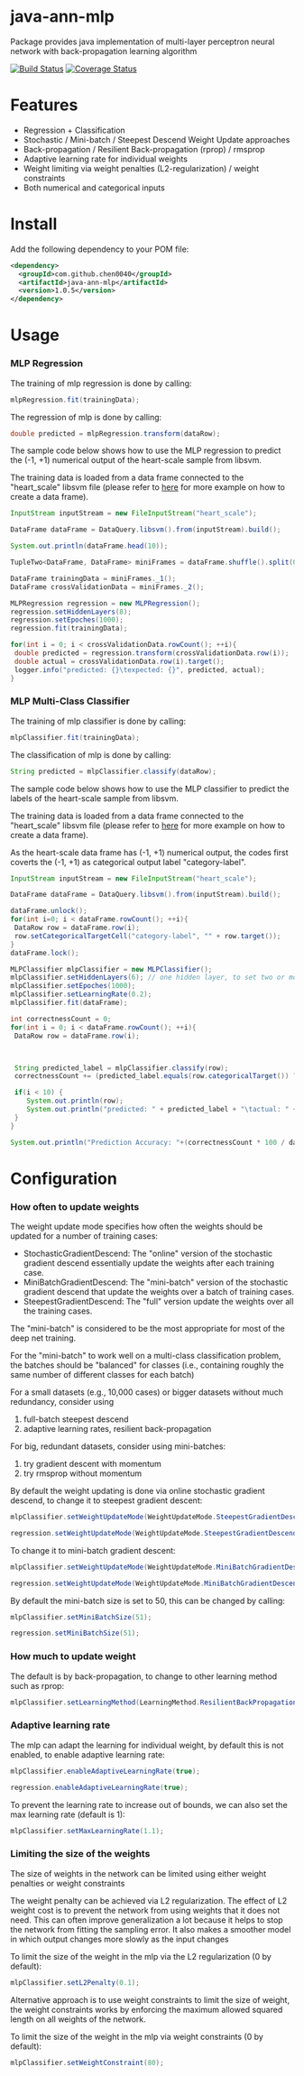 # java-ann-mlp
Package provides java implementation of multi-layer perceptron neural network with back-propagation learning algorithm 

[![Build Status](https://travis-ci.org/chen0040/java-ann-mlp.svg?branch=master)](https://travis-ci.org/chen0040/java-ann-mlp) [![Coverage Status](https://coveralls.io/repos/github/chen0040/java-ann-mlp/badge.svg?branch=master)](https://coveralls.io/github/chen0040/java-ann-mlp?branch=master) 


# Features

* Regression + Classification
* Stochastic / Mini-batch / Steepest Descend Weight Update approaches
* Back-propagation / Resilient Back-propagation (rprop) / rmsprop
* Adaptive learning rate for individual weights
* Weight limiting via weight penalties (L2-regularization) / weight constraints
* Both numerical and categorical inputs

# Install

Add the following dependency to your POM file:

```xml
<dependency>
  <groupId>com.github.chen0040</groupId>
  <artifactId>java-ann-mlp</artifactId>
  <version>1.0.5</version>
</dependency>
```

# Usage

### MLP Regression

The training of mlp regression is done by calling:

```java
mlpRegression.fit(trainingData);
```

The regression of mlp is done by calling:

```java
double predicted = mlpRegression.transform(dataRow);
```

The sample code below shows how to use the MLP regression to predict the (-1, +1) numerical output of the heart-scale sample from libsvm.

The training data is loaded from a data frame connected to the "heart_scale" libsvm file (please refer to [here](https://github.com/chen0040/java-data-frame) for more example on how to create a data frame).
 
```java
InputStream inputStream = new FileInputStream("heart_scale");

DataFrame dataFrame = DataQuery.libsvm().from(inputStream).build();

System.out.println(dataFrame.head(10));

TupleTwo<DataFrame, DataFrame> miniFrames = dataFrame.shuffle().split(0.9);

DataFrame trainingData = miniFrames._1();
DataFrame crossValidationData = miniFrames._2();

MLPRegression regression = new MLPRegression();
regression.setHiddenLayers(8);
regression.setEpoches(1000);
regression.fit(trainingData);

for(int i = 0; i < crossValidationData.rowCount(); ++i){
 double predicted = regression.transform(crossValidationData.row(i));
 double actual = crossValidationData.row(i).target();
 logger.info("predicted: {}\texpected: {}", predicted, actual);
}
```

### MLP Multi-Class Classifier
The training of mlp classifier is done by calling:

```java
mlpClassifier.fit(trainingData);
```

The classification of mlp is done by calling:

```java
String predicted = mlpClassifier.classify(dataRow);
```

The sample code below shows how to use the MLP classifier to predict the labels of the heart-scale sample from libsvm.

The training data is loaded from a data frame connected to the "heart_scale" libsvm file (please refer to [here](https://github.com/chen0040/java-data-frame) for more example on how to create a data frame).

As the heart-scale data frame has (-1, +1) numerical output, the codes first coverts the (-1, +1) as categorical output label "category-label".
```java
InputStream inputStream = new FileInputStream("heart_scale");

DataFrame dataFrame = DataQuery.libsvm().from(inputStream).build();

dataFrame.unlock();
for(int i=0; i < dataFrame.rowCount(); ++i){
 DataRow row = dataFrame.row(i);
 row.setCategoricalTargetCell("category-label", "" + row.target());
}
dataFrame.lock();

MLPClassifier mlpClassifier = new MLPClassifier();
mlpClassifier.setHiddenLayers(6); // one hidden layer, to set two or more hidden layer call mlpClassifier.setHiddenLayer([layer1NeuronCunt], [layer2NeuronCunt], ...);
mlpClassifier.setEpoches(1000);
mlpClassifier.setLearningRate(0.2);
mlpClassifier.fit(dataFrame);

int correctnessCount = 0;
for(int i = 0; i < dataFrame.rowCount(); ++i){
 DataRow row = dataFrame.row(i);



 String predicted_label = mlpClassifier.classify(row);
 correctnessCount += (predicted_label.equals(row.categoricalTarget()) ? 1 : 0);

 if(i < 10) {
    System.out.println(row);
    System.out.println("predicted: " + predicted_label + "\tactual: " + row.categoricalTarget());
 }
}

System.out.println("Prediction Accuracy: "+(correctnessCount * 100 / dataFrame.rowCount()));
```

# Configuration

### How often to update weights

 The weight update mode specifies how often the weights should be updated for a number of training cases:
 
 * StochasticGradientDescend: The "online" version of the stochastic gradient descend essentially update the weights after each training case.
 * MiniBatchGradientDescend: The "mini-batch" version of the stochastic gradient descend that update the weights over a batch of training cases.
 * SteepestGradientDescend: The "full" version update the weights over all the training cases.
 
 The "mini-batch" is considered to be the most appropriate for most of the deep net training.
 
 For the "mini-batch" to work well on a multi-class classification problem, the batches should be "balanced" for classes
 (i.e., containing roughly the same number of different classes for each batch)
 
 For a small datasets (e.g., 10,000 cases) or bigger datasets without much redundancy, consider using
 1. full-batch steepest descend
 2. adaptive learning rates, resilient back-propagation
 
 For big, redundant datasets, consider using mini-batches:
 1. try gradient descent with momentum
 2. try rmsprop without momentum

By default the weight updating is done via online stochastic gradient descend, to change it to steepest gradient descent:

```java
mlpClassifier.setWeightUpdateMode(WeightUpdateMode.SteepestGradientDescend);
```

```java
regression.setWeightUpdateMode(WeightUpdateMode.SteepestGradientDescend);
```

To change it to mini-batch gradient descent:

```java
mlpClassifier.setWeightUpdateMode(WeightUpdateMode.MiniBatchGradientDescend);
```

```java
regression.setWeightUpdateMode(WeightUpdateMode.MiniBatchGradientDescend);
```

By default the mini-batch size is set to 50, this can be changed by calling:

```java
mlpClassifier.setMiniBatchSize(51);
```

```java
regression.setMiniBatchSize(51);
```

### How much to update weight

The default is by back-propagation, to change to other learning method such as rprop:

```java
mlpClassifier.setLearningMethod(LearningMethod.ResilientBackPropagation);
```

### Adaptive learning rate

The mlp can adapt the learning for individual weight, by default this is not enabled, to enable adaptive learning rate:

```java
mlpClassifier.enableAdaptiveLearningRate(true);
```

```java
regression.enableAdaptiveLearningRate(true);
```

To prevent the learning rate to increase out of bounds, we can also set the max learning rate (default is 1):

```java
mlpClassifier.setMaxLearningRate(1.1);
```

### Limiting the size of the weights

The size of weights in the network can be limited using either weight penalties or weight constraints

The weight penalty can be achieved via L2 regularization. The effect of L2 weight cost is to prevent the network from using weights that it does not need. This can often improve generalization a lot
 because it helps to stop the network from fitting the sampling error. It also makes a smoother model in which output changes more  slowly as the input changes
 
To limit the size of the weight in the mlp via the L2 regularization (0 by default):
 
 ```java
 mlpClassifier.setL2Penalty(0.1); 
 ```
 
Alternative approach is to use weight constraints to limit the size of weight, the weight constraints works by enforcing the maximum allowed squared length on all weights of the network.

To limit the size of the weight in the mlp via weight constraints (0 by default):

```java
mlpClassifier.setWeightConstraint(80);
```

 
 
 

